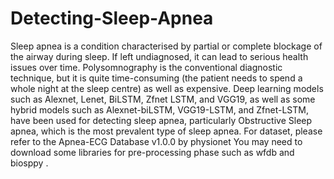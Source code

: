# Detecting-Sleep-Apnea
Sleep apnea is a condition characterised by partial or complete blockage of the airway during sleep. If left undiagnosed, it can lead to serious health issues over time. Polysomnography is the conventional diagnostic technique, but it is quite time-consuming (the patient needs to spend a whole night at the sleep centre) as well as expensive.
Deep learning models such as Alexnet, Lenet, BiLSTM, Zfnet LSTM, and VGG19, as well as some hybrid models such as Alexnet-biLSTM, VGG19-LSTM, and Zfnet-LSTM, have been used for detecting sleep apnea, particularly Obstructive Sleep apnea, which is the most prevalent type of sleep apnea.
For dataset, please refer to the Apnea-ECG Database v1.0.0 by physionet
You may need to download some libraries for pre-processing phase such as wfdb and biosppy .
